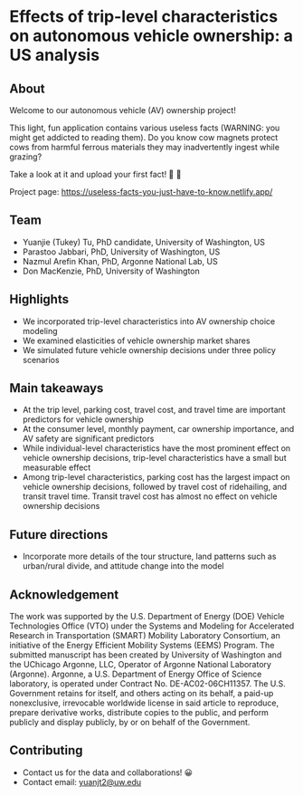 # Effects of trip-level characteristics on autonomous vehicle ownership: a US analysis

## About
Welcome to our autonomous vehicle (AV) ownership project!

This light, fun application contains various useless facts (WARNING: you might get addicted to reading them). Do you know cow magnets protect cows from harmful ferrous materials they may inadvertently ingest while grazing?

Take a look at it and upload your first fact! 🖖 👀

Project page: https://useless-facts-you-just-have-to-know.netlify.app/

## Team
* Yuanjie (Tukey) Tu, PhD candidate, University of Washington, US
* Parastoo Jabbari, PhD, University of Washington, US
* Nazmul Arefin Khan, PhD, Argonne National Lab, US
* Don MacKenzie, PhD, University of Washington

## Highlights
* We incorporated trip-level characteristics into AV ownership choice modeling
* We examined elasticities of vehicle ownership market shares
* We simulated future vehicle ownership decisions under three policy scenarios

## Main takeaways
* At the trip level, parking cost, travel cost, and travel time are important predictors for vehicle ownership
* At the consumer level, monthly payment, car ownership importance, and AV safety are significant predictors
* While individual-level characteristics have the most prominent effect on vehicle ownership decisions, trip-level characteristics have a small but measurable effect
* Among trip-level characteristics, parking cost has the largest impact on vehicle ownership decisions, followed by travel cost of ridehailing, and transit travel time. Transit travel cost has almost no effect on vehicle ownership decisions 

## Future directions
* Incorporate more details of the tour structure, land patterns such as urban/rural divide, and attitude change into the model

## Acknowledgement
The work was supported by the U.S. Department of Energy (DOE) Vehicle Technologies Office (VTO) under the Systems and Modeling for Accelerated Research in Transportation (SMART) Mobility Laboratory Consortium, an initiative of the Energy Efficient Mobility Systems (EEMS) Program. The submitted manuscript has been created by University of Washington and the UChicago Argonne, LLC, Operator of Argonne National Laboratory (Argonne). Argonne, a U.S. Department of Energy Office of Science laboratory, is operated under Contract No. DE-AC02-06CH11357. The U.S. Government retains for itself, and others acting on its behalf, a paid-up nonexclusive, irrevocable worldwide license in said article to reproduce, prepare derivative works, distribute copies to the public, and perform publicly and display publicly, by or on behalf of the Government.

## Contributing
* Contact us for the data and collaborations! 😀 
* Contact email: yuanjt2@uw.edu
